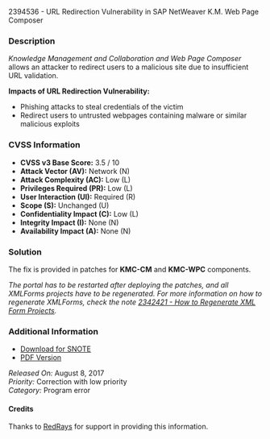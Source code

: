 2394536 - URL Redirection Vulnerability in SAP NetWeaver K.M. Web Page Composer

### Description
*Knowledge Management and Collaboration and Web Page Composer* allows an attacker to redirect users to a malicious site due to insufficient URL validation.

**Impacts of URL Redirection Vulnerability:**
- Phishing attacks to steal credentials of the victim
- Redirect users to untrusted webpages containing malware or similar malicious exploits

### CVSS Information
- **CVSS v3 Base Score:** 3.5 / 10
- **Attack Vector (AV):** Network (N)
- **Attack Complexity (AC):** Low (L)
- **Privileges Required (PR):** Low (L)
- **User Interaction (UI):** Required (R)
- **Scope (S):** Unchanged (U)
- **Confidentiality Impact (C):** Low (L)
- **Integrity Impact (I):** None (N)
- **Availability Impact (A):** None (N)

### Solution
The fix is provided in patches for **KMC-CM** and **KMC-WPC** components.

*The portal has to be restarted after deploying the patches, and all XMLForms projects have to be regenerated. For more information on how to regenerate XMLForms, check the note [2342421 - How to Regenerate XML Form Projects](https://me.sap.com/notes/2342421).*

### Additional Information
- [Download for SNOTE](https://notesdownloads.sap.com/note/0040000019388142017)
- [PDF Version](https://userapps.support.sap.com/sap/support/sfm/notes/print/0002394536?language=en-US&token=306DA5924804CF42CFB41F582817FB51)

*Released On:* August 8, 2017  
*Priority:* Correction with low priority  
*Category:* Program error  

#### Credits
Thanks to [RedRays](https://redrays.io) for support in providing this information.